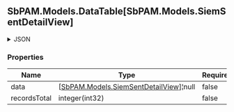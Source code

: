 
<h2 id="tocS_SbPAM.Models.DataTable[SbPAM.Models.SiemSentDetailView]">SbPAM.Models.DataTable[SbPAM.Models.SiemSentDetailView]</h2>

<a id="schemasbpam.models.datatable[sbpam.models.siemsentdetailview]"></a>
<a id="schema_SbPAM.Models.DataTable[SbPAM.Models.SiemSentDetailView]"></a>
<a id="tocSsbpam.models.datatable[sbpam.models.siemsentdetailview]"></a>
<a id="tocssbpam.models.datatable[sbpam.models.siemsentdetailview]"></a>

<details><summary>JSON</summary>


```json
{
  "data": [
    {
      "id": "497f6eca-6276-4993-bfeb-53cbbbba6f08",
      "message": "string",
      "sentTime": "2019-08-24T14:15:22Z",
      "sent": true,
      "host": "string",
      "siemServerId": "6e2c5d42-95a1-42f1-85ff-f34a8f6b29d7",
      "resourceName": "string",
      "managedResourceId": "43aaf5a7-e929-49e6-870e-49d47d9cdc2f",
      "managedResourceType": "Host",
      "accountName": "string",
      "managedAccountId": "98c25b84-2c06-4fcd-94c7-306443f45a3d",
      "activityName": "string",
      "activityId": "bdfd0655-55e6-45e6-8bbc-6ed31d3820b5",
      "userName": "string",
      "serviceId": "8f8bb40f-b96b-40fe-9064-5031fbe483f9",
      "azureAdTenantId": "108c7400-79f1-4372-be73-ac37f4e8912c",
      "databaseId": "d0f4f849-8ecf-4909-96bf-7953790e45f9",
      "domainConfigId": "0ef2a0ae-0442-42e8-9ed5-4a4ed3f7578e",
      "secretVaultId": "db0fd85f-8294-44b7-b903-b86ddd322de8",
      "websiteId": "eee0b185-ac19-4fd6-bb45-58b59a8988e9"
    }
  ],
  "recordsTotal": 0
}

```


</details>

### Properties

|Name|Type|Required|Restrictions|Description|
|---|---|---|---|---|
|data|[[SbPAM.Models.SiemSentDetailView](../Models/sbpam.models.siemsentdetailview.md)]¦null|false|none|none|
|recordsTotal|integer(int32)|false|none|none|


